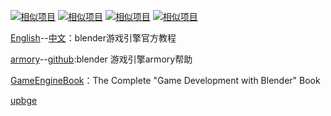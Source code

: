 [![相似项目](https://avatars1.githubusercontent.com/u/14325605?s=400&v=4)](https://github.com/alabd14313/awesome-BGE)
[![相似项目](https://avatars1.githubusercontent.com/u/14325605?s=400&v=4)](https://github.com/RMKD/scripting-blender-game-engine)
[![相似项目](https://avatars1.githubusercontent.com/u/14325605?s=400&v=4)](https://github.com/ellisonleao/magictools)
[![相似项目](https://avatars1.githubusercontent.com/u/14325605?s=400&v=4)](https://github.com/bayandin/awesome-awesomeness)

[English](https://docs.blender.org/manual/en/dev/game_engine/index.html)--[中文](https://docs.blender.org/manual/zh-hans/dev/game_engine/introduction.html)：blender游戏引擎官方教程

[armory](http://armory3d.org/manual/#/)--[github](https://github.com/armory3d/armory_examples/):blender 游戏引擎armory帮助

[GameEngineBook](https://github.com/mikepan/GameEngineBook)：The Complete "Game Development with Blender" Book

[upbge](https://doc.upbge.org/index.php)
